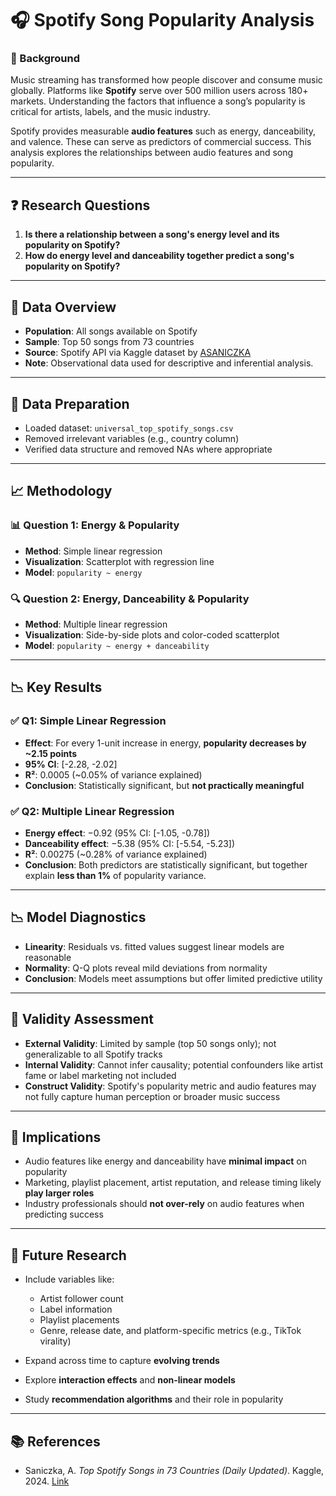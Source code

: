 # 🎧 **Spotify Song Popularity Analysis**

### 📌 Background

Music streaming has transformed how people discover and consume music globally. Platforms like **Spotify** serve over 500 million users across 180+ markets. Understanding the factors that influence a song’s popularity is critical for artists, labels, and the music industry.

Spotify provides measurable **audio features** such as energy, danceability, and valence. These can serve as predictors of commercial success. This analysis explores the relationships between audio features and song popularity.

---

## ❓ Research Questions

1. **Is there a relationship between a song's energy level and its popularity on Spotify?**
2. **How do energy level and danceability together predict a song's popularity on Spotify?**

---

## 🧪 Data Overview

* **Population**: All songs available on Spotify
* **Sample**: Top 50 songs from 73 countries
* **Source**: Spotify API via Kaggle dataset by [ASANICZKA](https://www.kaggle.com/datasets/asaniczka/top-spotify-songs-in-73-countries-daily-updated)
* **Note**: Observational data used for descriptive and inferential analysis.

---

## 🔧 Data Preparation

* Loaded dataset: `universal_top_spotify_songs.csv`
* Removed irrelevant variables (e.g., country column)
* Verified data structure and removed NAs where appropriate

---

## 📈 Methodology

### 📊 Question 1: Energy & Popularity

* **Method**: Simple linear regression
* **Visualization**: Scatterplot with regression line
* **Model**: `popularity ~ energy`

### 🔍 Question 2: Energy, Danceability & Popularity

* **Method**: Multiple linear regression
* **Visualization**: Side-by-side plots and color-coded scatterplot
* **Model**: `popularity ~ energy + danceability`

---

## 📉 Key Results

### ✅ **Q1: Simple Linear Regression**

* **Effect**: For every 1-unit increase in energy, **popularity decreases by \~2.15 points**
* **95% CI**: \[-2.28, -2.02]
* **R²**: 0.0005 (\~0.05% of variance explained)
* **Conclusion**: Statistically significant, but **not practically meaningful**

### ✅ **Q2: Multiple Linear Regression**

* **Energy effect**: −0.92 (95% CI: \[-1.05, -0.78])
* **Danceability effect**: −5.38 (95% CI: \[-5.54, -5.23])
* **R²**: 0.00275 (\~0.28% of variance explained)
* **Conclusion**: Both predictors are statistically significant, but together explain **less than 1%** of popularity variance.

---

## 📉 Model Diagnostics

* **Linearity**: Residuals vs. fitted values suggest linear models are reasonable
* **Normality**: Q-Q plots reveal mild deviations from normality
* **Conclusion**: Models meet assumptions but offer limited predictive utility

---

## 🧠 Validity Assessment

* **External Validity**: Limited by sample (top 50 songs only); not generalizable to all Spotify tracks
* **Internal Validity**: Cannot infer causality; potential confounders like artist fame or label marketing not included
* **Construct Validity**: Spotify's popularity metric and audio features may not fully capture human perception or broader music success

---

## 🚀 Implications

* Audio features like energy and danceability have **minimal impact** on popularity
* Marketing, playlist placement, artist reputation, and release timing likely **play larger roles**
* Industry professionals should **not over-rely** on audio features when predicting success

---

## 🔭 Future Research

* Include variables like:

  * Artist follower count
  * Label information
  * Playlist placements
  * Genre, release date, and platform-specific metrics (e.g., TikTok virality)
* Expand across time to capture **evolving trends**
* Explore **interaction effects** and **non-linear models**
* Study **recommendation algorithms** and their role in popularity

---

## 📚 References

* Saniczka, A. *Top Spotify Songs in 73 Countries (Daily Updated)*. Kaggle, 2024. [Link](https://www.kaggle.com/datasets/asaniczka/top-spotify-songs-in-73-countries-daily-updated)
